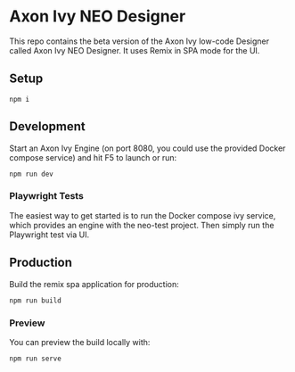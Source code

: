 # Axon Ivy NEO Designer

This repo contains the beta version of the Axon Ivy low-code Designer called Axon Ivy NEO Designer.
It uses Remix in SPA mode for the UI.

## Setup

```shellscript
npm i
```

## Development

Start an Axon Ivy Engine (on port 8080, you could use the provided Docker compose service) and hit F5 to launch or run:

```shellscript
npm run dev
```

### Playwright Tests

The easiest way to get started is to run the Docker compose ivy service, which provides an engine with the neo-test project. Then simply run the Playwright test via UI.

## Production

Build the remix spa application for production:

```shellscript
npm run build
```

### Preview

You can preview the build locally with:

```shellscript
npm run serve
```
